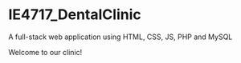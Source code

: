 # IE4717_DentalClinic
A full-stack web application using HTML, CSS, JS, PHP and MySQL

Welcome to our clinic!

